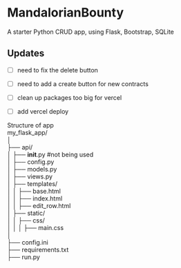 # MandalorianBounty

A starter Python CRUD app, using Flask, Bootstrap, SQLite

## Updates

- [ ] need to fix the delete button
- [ ] need to add a create button for new contracts
- [ ] clean up packages too big for vercel
- [ ] add vercel deploy



Structure of app   
my_flask_app/   
│   
├── api/   
│ ├── **init**.py #not being used   
│ ├── config.py   
│ ├── models.py   
│ ├── views.py   
│ ├── templates/   
│ │ ├── base.html   
│ │ ├── index.html   
│ │ ├── edit_row.html   
│ ├── static/   
│ │ ├── css/   
│ │ │ ├── main.css   
│   
├── config.ini   
├── requirements.txt   
├── run.py   

